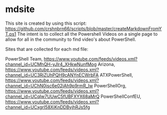 # mdsite
This site is created by using this script: https://github.com/crshnbrn66/scripts/blob/master/createMarkdownFromYT.ps1
The intent is to collect all the Powershell Videos on a single page to allow for all in the community to find video's about PowerShell.

Sites that are collected for each md file:

PowerShell Team, https://www.youtube.com/feeds/videos.xml?channel_id=UCMhQH-yJlr4_XHkwNunfMog
Arizona, https://www.youtube.com/feeds/videos.xml?channel_id=UC3RiZUhPQH9cANYnECWrbFA
ATXPowerShell, https://www.youtube.com/feeds/videos.xml?channel_id=UChN0jsc6e02jAh9p9rmR_Iw
PowerShellOrg, https://www.youtube.com/feeds/videos.xml?channel_id=UCqIw7UUwC5fUBFXYX68aMrQ
PowerShellConfEU, https://www.youtube.com/feeds/videos.xml?channel_id=UCxgrI58XiKnDDByjhRJs5fg
